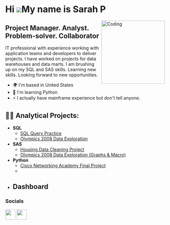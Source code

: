 Hi ![](https://user-images.githubusercontent.com/18350557/176309783-0785949b-9127-417c-8b55-ab5a4333674e.gif)My name is Sarah P
===============================================================================================================================

<img align="right" alt="Coding" width="200" src="https://media2.giphy.com/media/scZPhLqaVOM1qG4lT9/giphy.gif?cid=ecf05e47u9l5irab02w61weq5moapnz7q8b9ci71whhbwdsc&ep=v1_gifs_search&rid=giphy.gif&ct=g">

Project Manager. Analyst. Problem-solver. Collaborator
-------------------------------------------------------

IT professional with experience working with application teams and developers to deliver projects. I have worked on projects for data warehouses and data marts. I am brushing up on my SQL and SAS skills. Learning new skills. Looking forward to new opportunities.

*   🌍  I'm based in United States
*   🧠  I'm learning Python
*   ⚡  I actually have mainframe experience but don't tell anyone.

<h2>👨‍💻 Analytical Projects:</h2>

- <b>SQL</b>
  - [SQL Query Practice](https://github.com/Sarah269/SQL)
  - [Olympics 2008 Data Exploration](https://github.com/Sarah269/Olympics-Data-Exploration)
- <b>SAS</b>
  - [Housing Data Cleaning Project](https://github.com/Sarah269/Data-Cleaning-Project)
  - [Olympics 2008 Data Exploration (Graphs & Macro)](https://github.com/Sarah269/Olympics-Data-Exploration/tree/main/SAS)
- <b>Python</b>
  - [Cisco Networking Academy Final Project](https://github.com/Sarah269/Python_TicTacToe)
  - 
- <b>Dashboard</b>
  - 



### Socials
<p align="left"> <a href="https://www.github.com/Sarah269" target="_blank" rel="noreferrer"><img src="https://raw.githubusercontent.com/danielcranney/readme-generator/main/public/icons/socials/github.svg" width="32" height="32" /></a> <a href="https://www.linkedin.com/in/sarahpfeifferpm/" target="_blank" rel="noreferrer"><img src="https://raw.githubusercontent.com/danielcranney/readme-generator/main/public/icons/socials/linkedin.svg" width="32" height="32" /></a></p>
